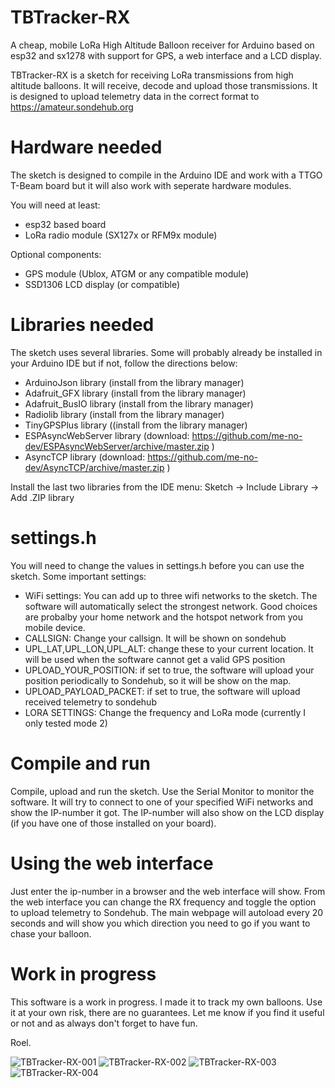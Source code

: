# TBTracker-RX
A cheap, mobile LoRa High Altitude Balloon receiver for Arduino based on esp32 and sx1278 with support for GPS, a web interface and a LCD display. 

TBTracker-RX is a sketch for receiving LoRa transmissions from high altitude balloons. It will receive, decode and upload those transmissions.
It is designed to upload telemetry data in the correct format to https://amateur.sondehub.org

# Hardware needed
The sketch is designed to compile in the Arduino IDE and work with a TTGO T-Beam board but it will also work with seperate hardware modules.

You will need at least:
- esp32 based board
- LoRa radio module (SX127x or RFM9x module)

Optional components:
- GPS module (Ublox, ATGM or any compatible module)
- SSD1306 LCD display (or compatible)

# Libraries needed
The sketch uses several libraries. Some will probably already be installed in your Arduino IDE but if not, follow the directions below:

- ArduinoJson library (install from the library manager)
- Adafruit_GFX library (install from the library manager)
- Adafruit_BusIO library (install from the library manager)
- Radiolib library (install from the library manager)
- TinyGPSPlus library ((install from the library manager)
- ESPAsyncWebServer library (download: https://github.com/me-no-dev/ESPAsyncWebServer/archive/master.zip )
- AsyncTCP library (download: https://github.com/me-no-dev/AsyncTCP/archive/master.zip )

Install the last two libraries from the IDE menu: Sketch -> Include Library -> Add .ZIP library

# settings.h
You will need to change the values in settings.h before you can use the sketch.
Some important settings:

- WiFi settings: You can add up to three wifi networks to the sketch. The software will automatically select the strongest network. Good choices are probalby your home network and the hotspot network from you mobile device.
- CALLSIGN: Change your callsign. It will be shown on sondehub
- UPL_LAT,UPL_LON,UPL_ALT: change these to your current location. It will be used when the software cannot get a valid GPS position
- UPLOAD_YOUR_POSITION: if set to true, the software will upload your position periodically to Sondehub, so it will be show on the map.
- UPLOAD_PAYLOAD_PACKET: if set to true, the software will upload received telemetry to sondehub
- LORA SETTINGS: Change the frequency and LoRa mode (currently I only tested mode 2)

# Compile and run
Compile, upload and run the sketch. Use the Serial Monitor to monitor the software. It will try to connect to one of your specified WiFi networks and show the IP-number it got. The IP-number will also show on the LCD display (if you have one of those installed on your board). 

# Using the web interface
Just enter the ip-number in a browser and the web interface will show. From the web interface you can change the RX frequency and toggle the option to upload telemetry to Sondehub. The main webpage will autoload every 20 seconds and will show you which direction you need to go if you want to chase your balloon.

# Work in progress
This software is a work in progress. I made it to track my own balloons. Use it at your own risk, there are no guarantees. Let me know if you find it useful or not and as always don't forget to have fun.

Roel.

![TBTracker-RX-001](https://user-images.githubusercontent.com/58561387/208243067-bfdd5e9e-8f6b-4190-9626-1636de4a8068.png)
![TBTracker-RX-002](https://user-images.githubusercontent.com/58561387/208243079-900dfd50-ce42-46ea-b731-e743e1de91d0.png)
![TBTracker-RX-003](https://user-images.githubusercontent.com/58561387/208243093-8fb9749e-5dee-47d9-8347-a0649a3a4bc4.png)
![TBTracker-RX-004](https://user-images.githubusercontent.com/58561387/208243096-233fc4e0-eeb6-426f-93d8-f40e25134dd9.png)

